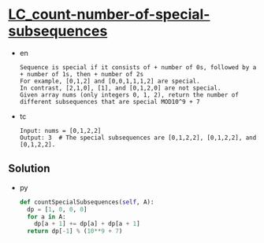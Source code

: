 # [LC_count-number-of-special-subsequences](https://leetcode.com/problems/count-number-of-special-subsequences)

* en

  ```en
  Sequence is special if it consists of + number of 0s, followed by a + number of 1s, then + number of 2s
  For example, [0,1,2] and [0,0,1,1,1,2] are special.
  In contrast, [2,1,0], [1], and [0,1,2,0] are not special.
  Given array nums (only integers 0, 1, 2), return the number of different subsequences that are special MOD10^9 + 7
  ```

* tc

  ```tc
  Input: nums = [0,1,2,2]
  Output: 3  # The special subsequences are [0,1,2,2], [0,1,2,2], and [0,1,2,2].
  ```

## Solution

* py

  ```py
  def countSpecialSubsequences(self, A):
    dp = [1, 0, 0, 0]
    for a in A:
      dp[a + 1] += dp[a] + dp[a + 1]
    return dp[-1] % (10**9 + 7)
  ```
